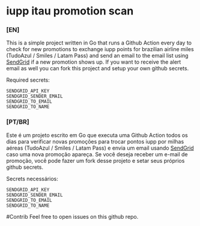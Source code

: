 # iupp itau promotion scan
### [EN]
This is a simple project written in Go that runs a Github Action every day to check for new promotions to exchange iupp points for brazilian airline miles (TudoAzul / Smiles / Latam Pass) and send an email to the email list using [SendGrid](https://sendgrid.com/) if a new promotion shows up.
If you want to receive the alert email as well you can fork this project and setup your own github secrets.

Required secrets:
```
SENDGRID_API_KEY
SENDGRID_SENDER_EMAIL
SENDGRID_TO_EMAIL
SENDGRID_TO_NAME
```

### [PT/BR]
Este é um projeto escrito em Go que executa uma Github Action todos os dias para verificar novas promoções para trocar pontos iupp por milhas aéreas (TudoAzul / Smiles / Latam Pass) e envia um email usando [SendGrid](https://sendgrid.com/) caso uma nova promoção apareça.
Se você deseja receber um e-mail de promoção, você pode fazer um fork desse projeto e setar seus próprios github secrets.

Secrets necessários:
```
SENDGRID_API_KEY
SENDGRID_SENDER_EMAIL
SENDGRID_TO_EMAIL
SENDGRID_TO_NAME
```

#Contrib
Feel free to open issues on this github repo.

